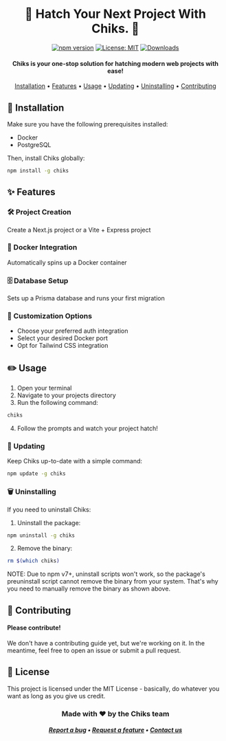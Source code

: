 <div align="center">

# 🐣 Hatch Your Next Project With Chiks. 🐣

[![npm version](https://img.shields.io/npm/v/chiks.svg?style=flat-square)](https://www.npmjs.com/package/chiks)
[![License: MIT](https://img.shields.io/badge/License-MIT-yellow.svg)](https://opensource.org/licenses/MIT)
[![Downloads](https://img.shields.io/npm/dt/chiks.svg?style=flat-square)](https://www.npmjs.com/package/chiks)

#### Chiks is your one-stop solution for hatching modern web projects with ease!

[Installation](##installation) •
[Features](##features) •
[Usage](#usage) •
[Updating](#updating) •
[Uninstalling](#uninstalling) •
[Contributing](#contributing)

</div>

## 🚀 Installation

Make sure you have the following prerequisites installed:

- Docker
- PostgreSQL

Then, install Chiks globally:

```bash
npm install -g chiks
```

## ✨ Features

### 🛠 Project Creation

Create a Next.js project or a Vite + Express project

### 🐳 Docker Integration

Automatically spins up a Docker container

### 🗄 Database Setup

Sets up a Prisma database and runs your first migration

### 🎨 Customization Options

- Choose your preferred auth integration
- Select your desired Docker port
- Opt for Tailwind CSS integration

## ✏️ Usage

1. Open your terminal
2. Navigate to your projects directory
3. Run the following command:

```bash
chiks
```

4. Follow the prompts and watch your project hatch!

### 🔄 Updating

Keep Chiks up-to-date with a simple command:

```bash
npm update -g chiks
```

### 🗑 Uninstalling

If you need to uninstall Chiks:

1. Uninstall the package:

```bash
npm uninstall -g chiks
```

2. Remove the binary:

```bash
rm $(which chiks)
```

NOTE: Due to npm v7+, uninstall scripts won't work, so the package's preuninstall script cannot remove the binary from your system. That's why you need to manually remove the binary as shown above.

## 🤝 Contributing

#### Please contribute!

We don't have a contributing guide yet, but we're working on it. In the meantime, feel free to open an issue or submit a pull request.

## 📄 License

This project is licensed under the MIT License - basically, do whatever you want as long as you give us credit.

<h3 align="center">
  Made with ❤️ by the Chiks team
</h3>

<h5 align="center">

[Report a bug](https://github.com/SamuelRCrider/boilerplate-script/issues/new?assignees=&labels=bug&template=bug_report.md&title=) •
[Request a feature](https://github.com/SamuelRCrider/boilerplate-script/issues/new?assignees=&labels=enhancement&template=feature_request.md&title=) •
[Contact us](https://github.com/SamuelRCrider/boilerplate-script/issues/new?assignees=&labels=question&template=question.md&title=)

</h5>
